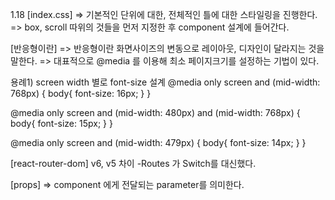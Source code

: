 1.18
[index.css]
=> 기본적인 단위에 대한, 전체적인 틀에 대한 스타일링을 진행한다.
=> box, scroll 따위의 것들을 먼저 지정한 후 component 설계에 들어간다.

[반응형이란]
=> 반응형이란 화면사이즈의 변동으로 레이아웃, 디자인이 달라지는 것을 말한다.
=> 대표적으로 @media 를 이용해 최소 페이지크기를 설정하는 기법이 있다.

용례1) screen width 별로 font-size 설계
@media only screen and (mid-width: 768px) {
  body{
    font-size: 16px;
  }
}

@media only screen and (mid-width: 480px) and (mid-width: 768px) {
  body{
    font-size: 15px;
  }
}

@media only screen and (mid-width: 479px) {
  body{
    font-size: 14px;
  }
}



[react-router-dom]
v6, v5 차이
-Routes 가 Switch를 대신했다.

[props]
=> component 에게 전달되는 parameter를 의미한다.
